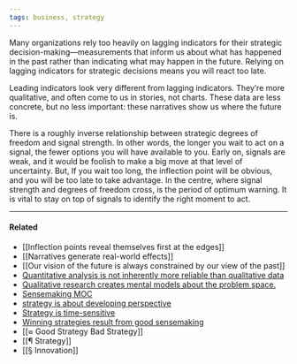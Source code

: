```yaml
---
tags: business, strategy
---
```


Many organizations rely too heavily on lagging indicators for their strategic
decision-making—measurements that inform us about what has happened in the past
rather than indicating what may happen in the future. Relying on lagging
indicators for strategic decisions means you will react too late.

Leading indicators look very different from lagging indicators. They’re more
qualitative, and often come to us in stories, not charts. These data are less
concrete, but no less important: these narratives show us where the future is.

There is a roughly inverse relationship between strategic degrees of freedom and
signal strength. In other words, the longer you wait to act on a signal, the
fewer options you will have available to you. Early on, signals are weak, and it
would be foolish to make a big move at that level of uncertainty. But, If you
wait too long, the inflection point will be obvious, and you will be too late to
take advantage. In the centre, where signal strength and degrees of freedom
cross, is the period of optimum warning. It is vital to stay on top of signals
to identify the right moment to act.

---

#### Related

- [[Inflection points reveal themselves first at the edges]]
- [[Narratives generate real-world effects]]
- [[Our vision of the future is always constrained by our view of the past]]
- [Quantitative analysis is not inherently more reliable than qualitative data](https://publish.obsidian.md/mobydiction/notes/Quantitative+analysis+is+not+inherently+more+reliable+than+qualitative+data)
- [Qualitative research creates mental models about the problem space.](https://publish.obsidian.md/mobydiction/notes/Qualitative+research+creates+mental+models+about+the+problem+space.)
- [Sensemaking MOC](https://publish.obsidian.md/mobydiction/Sensemaking+MOC)
- [strategy is about developing perspective](https://publish.obsidian.md/mobydiction/strategy+is+about+developing+perspective)
- [Strategy is time-sensitive](https://publish.obsidian.md/mobydiction/notes/Strategy+is+time-sensitive)
- [Winning strategies result from good sensemaking](https://publish.obsidian.md/mobydiction/notes/Winning+strategies+result+from+good+sensemaking)
- [[≈ Good Strategy Bad Strategy]]
- [[¶ Strategy]]
- [[§ Innovation]]
